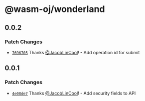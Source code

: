 # @wasm-oj/wonderland

## 0.0.2

### Patch Changes

-   [`7696705`](https://github.com/wasm-oj/wonderland/commit/7696705f19a826c48352f32ed4e3b8245a440268) Thanks [@JacobLinCool](https://github.com/JacobLinCool)! - Add operation id for submit

## 0.0.1

### Patch Changes

-   [`4e08de7`](https://github.com/wasm-oj/wonderland/commit/4e08de74104950c14e002464efc8b51c7a4712b6) Thanks [@JacobLinCool](https://github.com/JacobLinCool)! - Add security fields to API
